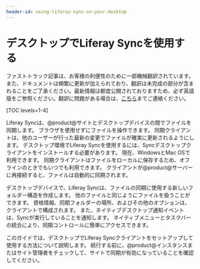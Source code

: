 ```yaml
---
header-id: using-liferay-sync-on-your-desktop
---
```


# デスクトップでLiferay Syncを使用する

<p class="alert alert-info"><span class="wysiwyg-color-blue120">ファストトラック記事は、お客様の利便性のために一部機械翻訳されています。また、ドキュメントは頻繁に更新が加えられており、翻訳は未完成の部分が含まれることをご了承ください。最新情報は都度公開されておりますため、必ず英語版をご参照ください。翻訳に問題がある場合は、<a href="mailto:support-content-jp@liferay.com">こちら</a>までご連絡ください。</span></p>

[TOC levels=1-4]

Liferay Syncは、@product@サイトとデスクトップデバイスの間でファイルを同期します。 ブラウザを使用せずにファイルを操作できます。 同期クライアントは、他のユーザーが行った最新の変更でファイルが確実に更新されるようにします。 デスクトップ環境でLiferay Syncを使用するには、Syncデスクトップクライアントをインストールする必要があります。 現在、WindowsとMac OSで利用できます。 同期クライアントはファイルをローカルに保存するため、オフラインのときでもいつでも利用できます。 クライアントが@product@サーバーに再接続すると、ファイルは自動的に同期されます。

デスクトップデバイスで、Liferay Syncは、ファイルの同期に使用する新しいフォルダー構造を作成します。 他のファイルと同じようにファイルを扱うことができます。 資格情報、同期フォルダーの場所、およびその他のオプションは、クライアントで構成されます。 また、ネイティブデスクトップ通知イベントは、Syncが実行していることを通知します。 ネイティブメニューとタスクバーの統合により、同期コントロールに簡単にアクセスできます。

このガイドでは、デスクトップでLiferay Syncクライアントをセットアップして使用する方法について説明します。 続行する前に、@product@インスタンスまたはサイト管理者をチェックして、サイトで同期が有効になっていることを確認してください。
